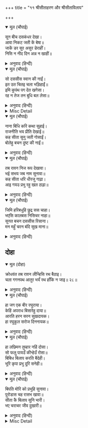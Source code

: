 +++
title = "११ श्रीसीताहरण और श्रीसीताविलाप"

+++


<details open><summary>मूल (चौपाई)</summary>

सून बीच दसकंधर देखा।  
आवा निकट जती कें बेषा॥  
जाकें डर सुर असुर डेराहीं।  
निसि न नीद दिन अन्न न खाहीं॥
</details>

<details><summary>अनुवाद (हिन्दी)</summary>

रावण सूना मौका देखकर यति (संन्यासी) के वेषमें श्रीसीताजीके समीप आया। जिसके डरसे देवता और दैत्यतक इतना डरते हैं कि रातको नींद नहीं आती और दिनमें [भरपेट] अन्न नहीं खाते—॥ ४॥
</details>

<details open><summary>मूल (चौपाई)</summary>

सो दससीस स्वान की नाईं।  
इत उत चितइ चला भड़िहाईं॥  
इमि कुपंथ पग देत खगेसा।  
रह न तेज तन बुधि बल लेसा॥
</details>

<details><summary>अनुवाद (हिन्दी)</summary>

वही दस सिरवाला रावण कुत्तेकी तरह इधर-उधर ताकता हुआ भड़िहाई* (चोरी) के लिये चला। [काकभुशुण्डिजी कहते हैं—] हे गरुड़जी! इस प्रकार कुमार्गपर पैर रखते ही शरीरमें तेज तथा बुद्धि एवं बलका लेश भी नहीं रह जाता॥ ५॥
</details>

<details><summary>Misc Detail</summary>

* सूना पाकर कुत्ता चुपके-से बर्तन-भाड़ोंमें मुँह डालकर कुछ चुरा ले जाता है उसे, ‘भड़िहाई’ कहते हैं।
</details>

<details open><summary>मूल (चौपाई)</summary>

नाना बिधि करि कथा सुहाई।  
राजनीति भय प्रीति देखाई॥  
कह सीता सुनु जती गोसाईं।  
बोलेहु बचन दुष्ट की नाईं॥
</details>

<details><summary>अनुवाद (हिन्दी)</summary>

रावणने अनेकों प्रकारकी सुहावनी कथाएँ रचकर सीताजीको राजनीति, भय और प्रेम दिखलाया। सीताजीने कहा—हे यति गोसाईं! सुनो, तुमने तो दुष्टकी तरह वचन कहे॥ ६॥
</details>

<details open><summary>मूल (चौपाई)</summary>

तब रावन निज रूप देखावा।  
भई सभय जब नाम सुनावा॥  
कह सीता धरि धीरजु गाढ़ा।  
आइ गयउ प्रभु रहु खल ठाढ़ा॥
</details>

<details><summary>अनुवाद (हिन्दी)</summary>

तब रावणने अपना असली रूप दिखलाया और जब नाम सुनाया तब तो सीताजी भयभीत हो गयीं। उन्होंने गहरा धीरज धरकर कहा—‘अरे दुष्ट! खड़ा तो रह, प्रभु आ गये’॥ ७॥
</details>

<details open><summary>मूल (चौपाई)</summary>

जिमि हरिबधुहि छुद्र सस चाहा।  
भएसि कालबस निसिचर नाहा॥  
सुनत बचन दससीस रिसाना।  
मन महुँ चरन बंदि सुख माना॥
</details>

<details><summary>अनुवाद (हिन्दी)</summary>

जैसे सिंहकी स्त्रीको तुच्छ खरगोश चाहे, वैसे ही अरे राक्षसराज! तू [मेरी चाह करके] कालके वश हुआ है। ये वचन सुनते ही रावणको क्रोध आ गया, परन्तु मनमें उसने सीताजीके चरणोंकी वन्दना करके सुख माना॥ ८॥
</details>

## दोहा


<details open><summary>मूल (दोहा)</summary>

क्रोधवंत तब रावन लीन्हिसि रथ बैठाइ।  
चला गगनपथ आतुर भयँ रथ हाँकि न जाइ॥ २८॥
</details>

<details><summary>अनुवाद (हिन्दी)</summary>

फिर क्रोधमें भरकर रावणने सीताजीको रथपर बैठा लिया और वह बड़ी उतावलीके साथ आकाशमार्गसे चला; किन्तु डरके मारे उससे रथ हाँका नहीं जाता था॥ २८॥
</details>

<details open><summary>मूल (चौपाई)</summary>

हा जग एक बीर रघुराया।  
केहिं अपराध बिसारेहु दाया॥  
आरति हरन सरन सुखदायक।  
हा रघुकुल सरोज दिननायक॥
</details>

<details><summary>अनुवाद (हिन्दी)</summary>

[सीताजी विलाप कर रही थीं—] हा जगत् के अद्वितीय वीर श्रीरघुनाथजी! आपने किस अपराधसे मुझपर दया भुला दी। हे दुःखोंके हरनेवाले, हे शरणागतको सुख देनेवाले, हा रघुकुलरूपी कमलके सूर्य!॥ १॥
</details>

<details open><summary>मूल (चौपाई)</summary>

हा लछिमन तुम्हार नहिं दोसा।  
सो फलु पायउँ कीन्हेउँ रोसा॥  
बिबिध बिलाप करति बैदेही।  
भूरि कृपा प्रभु दूरि सनेही॥
</details>

<details><summary>अनुवाद (हिन्दी)</summary>

हा लक्ष्मण! तुम्हारा दोष नहीं है। मैंने क्रोध किया, उसका फल पाया। श्रीजानकीजी बहुत प्रकारसे विलाप कर रही हैं—[हाय!] प्रभुकी कृपा तो बहुत है, परन्तु वे स्नेही प्रभु बहुत दूर रह गये हैं॥ २॥
</details>

<details open><summary>मूल (चौपाई)</summary>

बिपति मोरि को प्रभुहि सुनावा।  
पुरोडास चह रासभ खावा॥  
सीता कै बिलाप सुनि भारी।  
भए चराचर जीव दुखारी॥
</details>

<details><summary>अनुवाद (हिन्दी)</summary>

प्रभुको मेरी यह विपत्ति कौन सुनावे? यज्ञके अन्नको गदहा खाना चाहता है। सीताजीका भारी विलाप सुनकर जड़-चेतन सभी जीव दुखी हो गये॥ ३॥
</details>

<details><summary>Misc Detail</summary>


</details>
